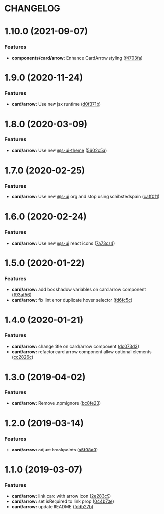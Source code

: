 # CHANGELOG

# 1.10.0 (2021-09-07)


### Features

* **components/card/arrow:** Enhance CardArrow styling ([f4703fa](https://github.com/SUI-Components/adevinta-spain-components/commit/f4703fa07f8ead09ab9de7eb34cacbaf0c715194))



# 1.9.0 (2020-11-24)


### Features

* **card/arrow:** Use new jsx runtime ([d0f371b](https://github.com/SUI-Components/adevinta-spain-components/commit/d0f371b5c36968a1f3f483b159048b24e4389593))



# 1.8.0 (2020-03-09)


### Features

* **card/arrow:** Use new [@s-ui-theme](https://github.com/s-ui-theme) ([5602c5a](https://github.com/SUI-Components/adevinta-spain-components/commit/5602c5a1141428fb4a91525b5255fa7e320effe0))



# 1.7.0 (2020-02-25)


### Features

* **card/arrow:** Use new [@s-ui](https://github.com/s-ui) org and stop using schibstedspain ([caff0f1](https://github.com/SUI-Components/adevinta-spain-components/commit/caff0f13e57e67e466e60d00d0be339203441fd9))



# 1.6.0 (2020-02-24)


### Features

* **card/arrow:** Use new [@s-ui](https://github.com/s-ui) react icons ([7a73ca4](https://github.com/SUI-Components/adevinta-spain-components/commit/7a73ca4dbc6700877fae93b81dbcf32637a9e8e8))



# 1.5.0 (2020-01-22)


### Features

* **card/arrow:** add box shadow variables on card arrow component ([f93af56](https://github.com/SUI-Components/adevinta-spain-components/commit/f93af568c04c6e92eb24213425397deeb47ee043))
* **card/arrow:** fix lint error duplicate hover selector ([fd6fc5c](https://github.com/SUI-Components/adevinta-spain-components/commit/fd6fc5c66a929badb8b93746b46afea604445d89))



# 1.4.0 (2020-01-21)


### Features

* **card/arrow:** change title on card/arrow component ([dc073d3](https://github.com/SUI-Components/adevinta-spain-components/commit/dc073d317367113ca3c3f06fea365bafc9333aca))
* **card/arrow:** refactor card arrow component allow optional elements ([cc2826c](https://github.com/SUI-Components/adevinta-spain-components/commit/cc2826cc956c4e1888ed651c7f4b0ad8a9fc7d58))



# 1.3.0 (2019-04-02)


### Features

* **card/arrow:** Remove .npmignore ([bc8fe23](https://github.com/SUI-Components/adevinta-spain-components/commit/bc8fe23f68ecb777d13c1552828d7dff74281e8c))



# 1.2.0 (2019-03-14)


### Features

* **card/arrow:** adjust breakpoints ([a5f98d9](https://github.com/SUI-Components/adevinta-spain-components/commit/a5f98d9191512e7fed275370e61c3073ed686094))



# 1.1.0 (2019-03-07)


### Features

* **card/arrow:** link card with arrow icon ([2e283c9](https://github.com/SUI-Components/adevinta-spain-components/commit/2e283c9a6c25c92228d5f9b73273ad0544f32584))
* **card/arrow:** set isRequired to link prop ([044b73e](https://github.com/SUI-Components/adevinta-spain-components/commit/044b73ea86762d92eb5035142491b9e24bd7ef88))
* **card/arrow:** update README ([fddb27b](https://github.com/SUI-Components/adevinta-spain-components/commit/fddb27b6015580a3dce8ae1c6c8d6ce8340ff410))



